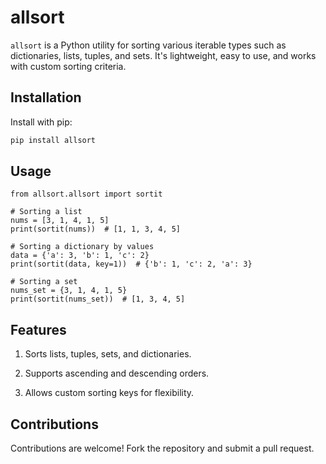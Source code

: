 # allsort

`allsort` is a Python utility for sorting various iterable types such as dictionaries, lists, tuples, and sets. It's lightweight, easy to use, and works with custom sorting criteria.

## Installation

Install with pip:

```bash
pip install allsort
```

## Usage

````
from allsort.allsort import sortit

# Sorting a list
nums = [3, 1, 4, 1, 5]
print(sortit(nums))  # [1, 1, 3, 4, 5]

# Sorting a dictionary by values
data = {'a': 3, 'b': 1, 'c': 2}
print(sortit(data, key=1))  # {'b': 1, 'c': 2, 'a': 3}

# Sorting a set
nums_set = {3, 1, 4, 1, 5}
print(sortit(nums_set))  # [1, 3, 4, 5]
````

## Features

1. Sorts lists, tuples, sets, and dictionaries.

2. Supports ascending and descending orders.

3. Allows custom sorting keys for flexibility.

Contributions
---
Contributions are welcome! Fork the repository and submit a pull request.

